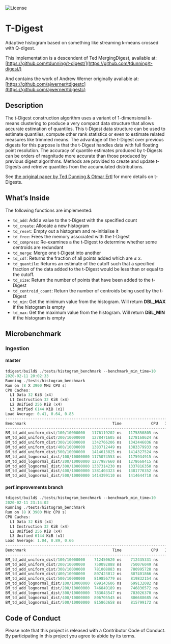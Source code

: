 
![License](https://img.shields.io/badge/License-MIT-blue.svg)

# T-Digest

Adaptive histogram based on something like streaming k-means crossed with Q-digest.


This implementation is a descendent of Ted MergingDigest, available at:
[https://github.com/tdunning/t-digest/](https://github.com/tdunning/t-digest/)


And contains the work of  Andrew Werner originally available at:
[https://github.com/ajwerner/tdigestc](https://github.com/ajwerner/tdigestc)

## Description

The t-Digest construction algorithm uses a variant of 1-dimensional
k-means clustering to produce a very compact data structure that allows
accurate estimation of quantiles. This t-Digest data structure can be
used to estimate quantiles, compute other rank statistics or even to
estimate related measures like trimmed means. The advantage of the
t-Digest over previous digests for this purpose is that the t-Digest
handles data with full floating point resolution. The accuracy of
quantile estimates produced by t-Digests can be orders of magnitude more
accurate than those produced by previous digest algorithms. Methods are
provided to create and update t-Digests and retreive quantiles from the
accumulated distributions.

See [the original paper by Ted Dunning & Otmar
Ertl](https://arxiv.org/abs/1902.04023) for more details on t-Digests.

## What’s Inside

The following functions are implemented:

  - `td_add`: Add a value to the t-Digest with the specified count
  - `td_create`: Allocate a new histogram
  - `td_reset`: Empty out a histogram and re-initialise it
  - `td_free`: Frees the memory associated with the t-Digest
  - `td_compress`: Re-examines a the t-Digest to determine whether some centroids are redundant
  - `td_merge`: Merge one t-Digest into another
  - `td_cdf`:  Returns the fraction of all points added which are &le; x.
  - `td_quantile`: Returns an estimate of the cutoff such that a specified fraction of the data added to the t-Digest would be less than or equal to the cutoff.
  - `td_size`: Return the number of points that have been added to the t-Digest
  - `td_centroid_count`: Return the number of centroids being used by the t-Digest
  - `td_min`: Get the minimum value from the histogram.  Will return __DBL_MAX__ if the histogram is empty
  - `td_max`: Get the maximum value from the histogram.  Will return __DBL_MIN__ if the histogram is empty


## Microbenchmark

### Ingestion

#### master
``` c
tdigest/build$ ./tests/histogram_benchmark --benchmark_min_time=10
2020-02-11 20:02:33
Running ./tests/histogram_benchmark
Run on (8 X 3900 MHz CPU s)
CPU Caches:
  L1 Data 32 KiB (x4)
  L1 Instruction 32 KiB (x4)
  L2 Unified 256 KiB (x4)
  L3 Unified 6144 KiB (x1)
Load Average: 0.41, 0.64, 0.83
------------------------------------------------------------------------------------------------
Benchmark                                      Time             CPU   Iterations UserCounters...
------------------------------------------------------------------------------------------------
BM_td_add_uniform_dist/100/10000000   1176119202 ns   1175850805 ns           12 Centroid_Count=74 items_per_second=708.707k/s
BM_td_add_uniform_dist/200/10000000   1278471605 ns   1278168624 ns           11 Centroid_Count=124 items_per_second=711.245k/s
BM_td_add_uniform_dist/300/10000000   1342766206 ns   1342446036 ns           10 Centroid_Count=172 items_per_second=744.909k/s
BM_td_add_uniform_dist/400/10000000   1383712449 ns   1383379933 ns           10 Centroid_Count=212 items_per_second=722.867k/s
BM_td_add_uniform_dist/500/10000000   1414613825 ns   1414327524 ns           10 Centroid_Count=258 items_per_second=707.05k/s
BM_td_add_lognormal_dist/100/10000000 1175074553 ns   1175934915 ns           12 Centroid_Count=74 items_per_second=708.656k/s
BM_td_add_lognormal_dist/200/10000000 1277987660 ns   1278668415 ns           11 Centroid_Count=123 items_per_second=710.967k/s
BM_td_add_lognormal_dist/300/10000000 1337314230 ns   1337816350 ns           10 Centroid_Count=164 items_per_second=747.487k/s
BM_td_add_lognormal_dist/400/10000000 1381403323 ns   1381770352 ns           10 Centroid_Count=216 items_per_second=723.709k/s
BM_td_add_lognormal_dist/500/10000000 1414399110 ns   1414644710 ns           10 Centroid_Count=258 items_per_second=706.891k/s
```

#### perf.improvements branch

``` c
tdigest/build$ ./tests/histogram_benchmark --benchmark_min_time=10
2020-02-11 23:14:02
Running ./tests/histogram_benchmark
Run on (8 X 3900 MHz CPU s)
CPU Caches:
  L1 Data 32 KiB (x4)
  L1 Instruction 32 KiB (x4)
  L2 Unified 256 KiB (x4)
  L3 Unified 6144 KiB (x1)
Load Average: 1.04, 0.89, 0.66
------------------------------------------------------------------------------------------------
Benchmark                                      Time             CPU   Iterations UserCounters...
------------------------------------------------------------------------------------------------
BM_td_add_uniform_dist/100/10000000    712450620 ns    712435331 ns           20 Centroid_Count=58 items_per_second=701.818k/s
BM_td_add_uniform_dist/200/10000000    750092888 ns    750076049 ns           18 Centroid_Count=109 items_per_second=740.666k/s
BM_td_add_uniform_dist/300/10000000    781008883 ns    780995728 ns           14 Centroid_Count=151 items_per_second=914.583k/s
BM_td_add_uniform_dist/400/10000000    807423012 ns    807401866 ns           13 Centroid_Count=194 items_per_second=952.724k/s
BM_td_add_uniform_dist/500/10000000    819856779 ns    819832154 ns           17 Centroid_Count=235 items_per_second=717.507k/s
BM_td_add_lognormal_dist/100/10000000  699143606 ns    699132082 ns           20 Centroid_Count=54 items_per_second=715.172k/s
BM_td_add_lognormal_dist/200/10000000  746849189 ns    746836572 ns           18 Centroid_Count=101 items_per_second=743.878k/s
BM_td_add_lognormal_dist/300/10000000  783043547 ns    783026370 ns           14 Centroid_Count=155 items_per_second=912.212k/s
BM_td_add_lognormal_dist/400/10000000  806705545 ns    806688685 ns           13 Centroid_Count=198 items_per_second=953.566k/s
BM_td_add_lognormal_dist/500/10000000  815863658 ns    815799172 ns           17 Centroid_Count=237 items_per_second=721.054k/s
```

## Code of Conduct

Please note that this project is released with a Contributor Code of
Conduct. By participating in this project you agree to abide by its
terms.
